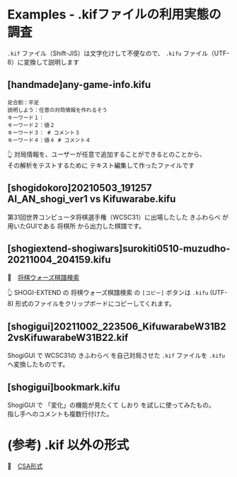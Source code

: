 # Examples - .kifファイルの利用実態の調査

`.kif` ファイル（Shift-JIS）は文字化けして不便なので、 `.kifu` ファイル（UTF-8）に変換して説明します  

## [handmade]any-game-info.kifu

```plain
足合割：平足
説明しよう：任意の対局情報を作れるそう
キーワード１：
キーワード２：値２
キーワード３： # コメント３
キーワード４：値４ # コメント４
```

👆 対局情報を、ユーザーが任意で追加することができるとのことから、  
その解析をテストするために テキスト編集して作ったファイルです  

## [shogidokoro]20210503_191257 AI_AN_shogi_ver1 vs Kifuwarabe.kifu

第31回世界コンピュータ将棋選手権（WCSC31）に出場したした きふわらべ が用いたGUIである 将棋所 から出力した棋譜です。  

## [shogiextend-shogiwars]surokiti0510-muzudho-20211004_204159.kifu  

📖　[将棋ウォーズ棋譜検索](https://www.shogi-extend.com/swars/search)  

👆 SHOGI-EXTEND の 将棋ウォーズ棋譜検索 の `[コピー]` ボタンは `.kifu` (UTF-8) 形式のファイルをクリップボードにコピーしてくれます。  

## [shogigui]20211002_223506_KifuwarabeW31B22vsKifuwarabeW31B22.kif

ShogiGUI で WCSC31の きふわらべ を自己対局させた `.kif` ファイルを `.kifu` へ変換したものです。  

## [shogigui]bookmark.kifu

ShogiGUI で 「変化」の機能が見たくて しおり を試しに使ってみたもの。  
指し手へのコメントも複数行付けた。  

# (参考) .kif 以外の形式

📖　[CSA形式](./csa)  
